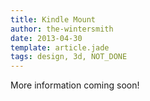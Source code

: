 ```yaml
---
title: Kindle Mount
author: the-wintersmith
date: 2013-04-30
template: article.jade
tags: design, 3d, NOT_DONE
---
```


More information coming soon!